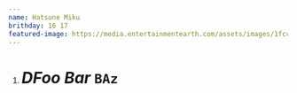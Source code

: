 ```yaml
---
name: Hatsune Miku
brithday: 16 17
featured-image: https://media.entertainmentearth.com/assets/images/1fcc3f676694486eac8f620e27fbeac8xl.jpg
---
```

1. # ***DFoo Bar* `BAz`**